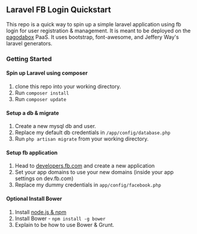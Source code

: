 ## Laravel FB Login Quickstart

This repo is a quick way to spin up a simple laravel application using fb login for user registration & management. It is meant to be deployed on the [pagodabox](https://pagodabox.com/) PaaS. It uses bootstrap, font-awesome, and Jeffery Way's laravel generators.

### Getting Started

#### Spin up Laravel using composer

1. clone this repo into your working directory. 
2. Run `composer install`
3. Run `composer update`

#### Setup a db & migrate

1. Create a new mysql db and user.
2. Replace my default db credentials in `/app/config/database.php`
3. Run `php artisan migrate` from your working directory.

#### Setup fb application

1. Head to [developers.fb.com](https://developers.facebook.com/) and create a new application
2. Set your app domains to use your new domains (inside your app settings on dev.fb.com)
3. Replace my dummy credentials in `app/config/facebook.php`

#### Optional Install Bower

1. Install [node.js & npm](http://nodejs.org/)
2. Install Bower - `npm install -g bower`
3. Explain to be how to use Bower & Grunt. 
